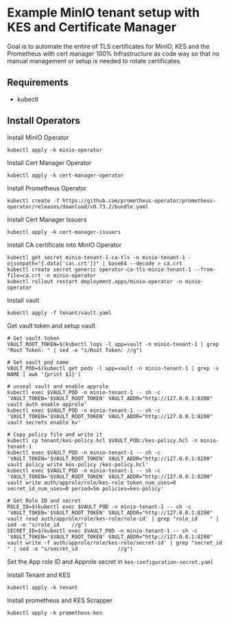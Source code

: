 # Example MinIO tenant setup with KES and Certificate Manager

Goal is to automate the entire of TLS certificates for MinIO, KES and the Prometheus with cert manager 100% Infrastructure
as code way so that no manual management or setup is needed to rotate certificates.


## Requirements
- kubectl

## Install Operators

Install MinIO Operator

```shell
kubectl apply -k minio-operator
```

Install Cert Manager Operator

```shell
kubectl apply -k cert-manager-operator
```

Install Prometheus Operator

```shell
kubectl create -f https://github.com/prometheus-operator/prometheus-operator/releases/download/v0.73.2/bundle.yaml
```

Install Cert Manager Issuers

```shell
kubectl apply -k cert-manager-issuers
```

Install CA certificate into MinIO Operator

```shell
kubectl get secret minio-tenant-1-ca-tls -n minio-tenant-1 -ojsonpath="{.data['ca\.crt']}" | base64 --decode > ca.crt
kubectl create secret generic operator-ca-tls-minio-tenant-1 --from-file=ca.crt -n minio-operator
kubectl rollout restart deployment.apps/minio-operator -n minio-operator
```

Install vault

```shell
kubectl apply -f tenant/vault.yaml
```

Get vault token and setup vault

```shell
# Get vault token
VAULT_ROOT_TOKEN=$(kubectl logs -l app=vault -n minio-tenant-1 | grep "Root Token: " | sed -e "s/Root Token: //g")

# Get vault pod name
VAULT_POD=$(kubectl get pods -l app=vault -n minio-tenant-1 | grep -v NAME | awk '{print $1}')

# unseal vault and enable approle
kubectl exec $VAULT_POD -n minio-tenant-1 -- sh -c 'VAULT_TOKEN='$VAULT_ROOT_TOKEN' VAULT_ADDR="http://127.0.0.1:8200" vault auth enable approle'
kubectl exec $VAULT_POD -n minio-tenant-1 -- sh -c 'VAULT_TOKEN='$VAULT_ROOT_TOKEN' VAULT_ADDR="http://127.0.0.1:8200" vault secrets enable kv'

# Copy policy file and write it
kubectl cp tenant/kes-policy.hcl $VAULT_POD:/kes-policy.hcl -n minio-tenant-1
kubectl exec $VAULT_POD -n minio-tenant-1 -- sh -c 'VAULT_TOKEN='$VAULT_ROOT_TOKEN' VAULT_ADDR="http://127.0.0.1:8200" vault policy write kes-policy /kes-policy.hcl'
kubectl exec $VAULT_POD -n minio-tenant-1 -- sh -c 'VAULT_TOKEN='$VAULT_ROOT_TOKEN' VAULT_ADDR="http://127.0.0.1:8200" vault write auth/approle/role/kes-role token_num_uses=0 secret_id_num_uses=0 period=5m policies=kes-policy'

# Get Role ID and secret
ROLE_ID=$(kubectl exec $VAULT_POD -n minio-tenant-1 -- sh -c 'VAULT_TOKEN='$VAULT_ROOT_TOKEN' VAULT_ADDR="http://127.0.0.1:8200" vault read auth/approle/role/kes-role/role-id' | grep "role_id    " | sed -e "s/role_id    //g")
SECRET_ID=$(kubectl exec $VAULT_POD -n minio-tenant-1 -- sh -c 'VAULT_TOKEN='$VAULT_ROOT_TOKEN' VAULT_ADDR="http://127.0.0.1:8200" vault write -f auth/approle/role/kes-role/secret-id' | grep "secret_id             " | sed -e "s/secret_id             //g")
```

Set the App role ID and Approle secret in `kes-configuration-secret.yaml`

Install Tenant and KES

```shell
kubectl apply -k tenant
```

Install prometheus and KES Scrapper
```shell
kubectl apply -k prometheus-kes
```

